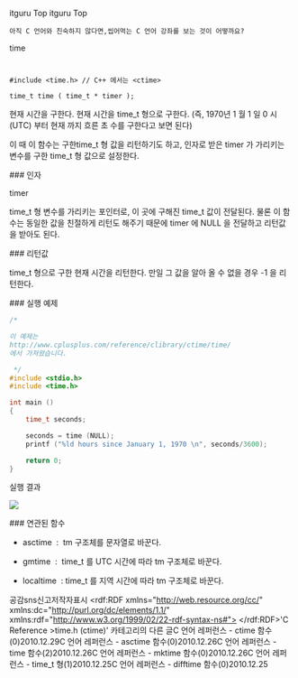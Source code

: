  itguru Top itguru Top

```warning
아직 C 언어와 친숙하지 않다면,씹어먹는 C 언어 강좌를 보는 것이 어떻까요?

```

time
#
```info
#include <time.h> // C++ 에서는 <ctime>

time_t time ( time_t * timer );
```


현재 시간을 구한다.
현재 시간을 time_t 형으로 구한다. (즉, 1970년 1 월 1 일 0 시 (UTC) 부터 현재 까지 흐른 초 수를 구한다고 보면 된다)

이 때 이 함수는 구한time_t 형 값을 리턴하기도 하고, 인자로 받은 timer 가 가리키는 변수를 구한 time_t 형 값으로 설정한다.

### 인자

timer

time_t 형 변수를 가리키는 포인터로, 이 곳에 구해진 time_t 값이 전달된다. 물론 이 함수는 동일한 값을 친절하게 리턴도 해주기 때문에 timer 에 NULL 을 전달하고 리턴값을 받아도 된다.


### 리턴값

time_t 형으로 구한 현재 시간을 리턴한다. 만일 그 값을 알아 올 수 없을 경우 -1 을 리턴한다.

### 실행 예제

```cpp
/*

이 예제는
http://www.cplusplus.com/reference/clibrary/ctime/time/
에서 가져왔습니다.

 */
#include <stdio.h>
#include <time.h>

int main ()
{
    time_t seconds;

    seconds = time (NULL);
    printf ("%ld hours since January 1, 1970 \n", seconds/3600);

    return 0;
}
```


실행 결과

![](http://img1.daumcdn.net/thumb/R1920x0/?fname=http%3A%2F%2Fcfile25.uf.tistory.com%2Fimage%2F133D89414D16827029ED76)


### 연관된 함수

* asctime  :  tm 구조체를 문자열로 바꾼다.

* gmtime  :  time_t 를 UTC 시간에 따라 tm 구조체로 바꾼다.

* localtime  : time_t 를 지역 시간에 따라 tm 구조체로 바꾼다.


공감sns신고저작자표시	<rdf:RDF xmlns="http://web.resource.org/cc/" xmlns:dc="http://purl.org/dc/elements/1.1/" xmlns:rdf="http://www.w3.org/1999/02/22-rdf-syntax-ns#">		<Work rdf:about="">			<license rdf:resource="http://creativecommons.org/licenses/by-fr/2.0/kr/" />		</Work>		<License rdf:about="http://creativecommons.org/licenses/by-fr/">			<permits rdf:resource="http://web.resource.org/cc/Reproduction"/>			<permits rdf:resource="http://web.resource.org/cc/Distribution"/>			<requires rdf:resource="http://web.resource.org/cc/Notice"/>			<requires rdf:resource="http://web.resource.org/cc/Attribution"/>			<permits rdf:resource="http://web.resource.org/cc/DerivativeWorks"/>		</License>	</rdf:RDF>'C Reference >time.h (ctime)' 카테고리의 다른 글C 언어 레퍼런스 - ctime 함수(0)2010.12.29C 언어 레퍼런스 - asctime 함수(0)2010.12.26C 언어 레퍼런스 - time 함수(2)2010.12.26C 언어 레퍼런스 - mktime 함수(0)2010.12.26C 언어 레퍼런스 - time_t 형(1)2010.12.25C 언어 레퍼런스 - difftime 함수(0)2010.12.25

